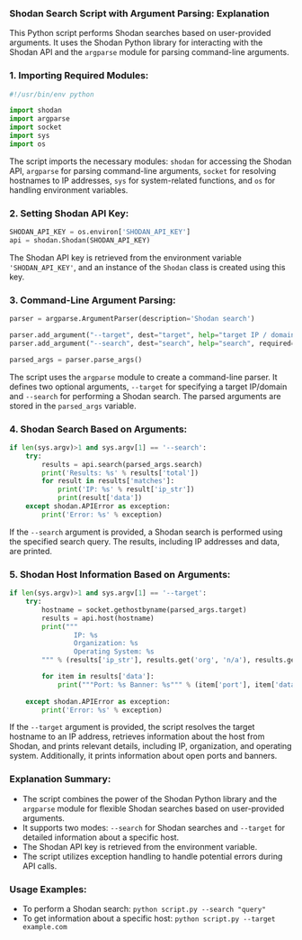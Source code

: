 ### **Shodan Search Script with Argument Parsing: Explanation**

This Python script performs Shodan searches based on user-provided arguments. It uses the Shodan Python library for interacting with the Shodan API and the `argparse` module for parsing command-line arguments.

### **1. Importing Required Modules:**
```python
#!/usr/bin/env python

import shodan
import argparse
import socket
import sys
import os
```
The script imports the necessary modules: `shodan` for accessing the Shodan API, `argparse` for parsing command-line arguments, `socket` for resolving hostnames to IP addresses, `sys` for system-related functions, and `os` for handling environment variables.

### **2. Setting Shodan API Key:**
```python
SHODAN_API_KEY = os.environ['SHODAN_API_KEY']
api = shodan.Shodan(SHODAN_API_KEY)
```
The Shodan API key is retrieved from the environment variable `'SHODAN_API_KEY'`, and an instance of the `Shodan` class is created using this key.

### **3. Command-Line Argument Parsing:**
```python
parser = argparse.ArgumentParser(description='Shodan search')

parser.add_argument("--target", dest="target", help="target IP / domain", required=None)
parser.add_argument("--search", dest="search", help="search", required=None)

parsed_args = parser.parse_args()
```
The script uses the `argparse` module to create a command-line parser. It defines two optional arguments, `--target` for specifying a target IP/domain and `--search` for performing a Shodan search. The parsed arguments are stored in the `parsed_args` variable.

### **4. Shodan Search Based on Arguments:**
```python
if len(sys.argv)>1 and sys.argv[1] == '--search':
    try:
        results = api.search(parsed_args.search)
        print('Results: %s' % results['total'])
        for result in results['matches']:
            print('IP: %s' % result['ip_str'])
            print(result['data'])
    except shodan.APIError as exception:
        print('Error: %s' % exception)
```
If the `--search` argument is provided, a Shodan search is performed using the specified search query. The results, including IP addresses and data, are printed.

### **5. Shodan Host Information Based on Arguments:**
```python
if len(sys.argv)>1 and sys.argv[1] == '--target':
    try:
        hostname = socket.gethostbyname(parsed_args.target)
        results = api.host(hostname)
        print("""
                IP: %s
                Organization: %s
                Operating System: %s
        """ % (results['ip_str'], results.get('org', 'n/a'), results.get('os', 'n/a')))

        for item in results['data']:
            print("""Port: %s Banner: %s""" % (item['port'], item['data']))
        
    except shodan.APIError as exception:
        print('Error: %s' % exception)
```
If the `--target` argument is provided, the script resolves the target hostname to an IP address, retrieves information about the host from Shodan, and prints relevant details, including IP, organization, and operating system. Additionally, it prints information about open ports and banners.

### **Explanation Summary:**
- The script combines the power of the Shodan Python library and the `argparse` module for flexible Shodan searches based on user-provided arguments.
- It supports two modes: `--search` for Shodan searches and `--target` for detailed information about a specific host.
- The Shodan API key is retrieved from the environment variable.
- The script utilizes exception handling to handle potential errors during API calls.

### **Usage Examples:**
- To perform a Shodan search: `python script.py --search "query"`
- To get information about a specific host: `python script.py --target example.com`
